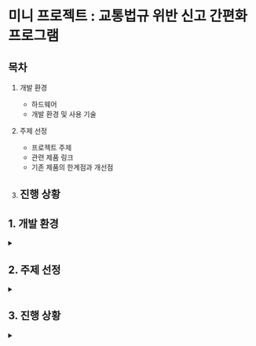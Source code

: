 # 미니 프로젝트 : 교통법규 위반 신고 간편화 프로그램

## 목차

1. 개발 환경
   - 하드웨어
   - 개발 환경 및 사용 기술

2. 주제 선정
   - 프로젝트 주제
   - 관련 제품 링크
   - 기존 제품의 한계점과 개선점

3. 진행 상황
   - 

## 1. 개발 환경

<details>
<summary></summary>
<div markdown="1">

## **1-1. 하드웨어**

개인 노트북
- GPU : NVIDIA GeForce 940MX

웹캠
- Logitech C920

## **1-2. 개발 환경 및 사용 기술**

| 언어 | 라이브러리 / 프레임워크 | 개발 도구 | 운영체제 |
|------|------------------------|-----------|-----------|
| ![Python](https://img.shields.io/badge/Python-3.10-blue?logo=python&logoColor=white) | ![OpenCV](https://img.shields.io/badge/OpenCV-4.x-brightgreen?logo=opencv&logoColor=white) ![YOLO](https://img.shields.io/badge/YOLO-v11-orange) | ![VSCode](https://img.shields.io/badge/VSCode-blueviolet?logo=visual-studio-code&logoColor=white) | ![Windows](https://img.shields.io/badge/Windows-10-lightgrey?logo=windows&logoColor=white) |

</div>
</details>

## 2. 주제 선정

<details>
<summary></summary>
<div markdown="1">

## **2-1. 프로젝트 주제**

**주행 중 교통법규 위반 이벤트 발생시 자동으로 영상 캡쳐 후 지정된 위치로 영상 발송**

## **2-2. 관련 제품 링크**

_국내 블랙박스 브랜드 점유율 TOP 2 기업_

[아이나비](https://www.inavi.com/)

[파인뷰](http://www.fine-drive.com/defaults/index.do)

## **2-3. 기존 제품의 한계점과 개선점**

**[1. 한계점]**

기존의 블랙박스는 이벤트 발생(교통법규 위반)시 **임의로 제품이나 차량에 충격을 가하여 이벤트 순간을 특정**하거나,

주행이 끝난 뒤 스스로 이벤트 발생 순간을 확인해야함.

**[2. 개선점]**

이벤트 발생 순간을 **openCV와 YOLO를 통해 자동으로 인식**하고, 해당 부분의 영상을 캡쳐하여 지정한 위치(메일, 공유 폴더 등)로 자동으로 전송함.

</div>
</details>

## 3. 진행 상황

<details>
<summary></summary>
<div markdown="1">

## **3-1. **

</div>
</details>